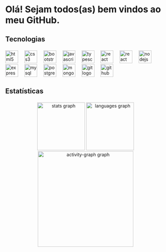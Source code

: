 <h1 align="left">Olá! Sejam todos(as) bem vindos ao meu GitHub.</h1>

###

<h2 align="left">Tecnologias</h2>

###

<div align="left">
  <img src="https://devicon-website.vercel.app/api/html5/original.svg" height="40" alt="html5 logo"  />
  <img width="12" />
  <img src="https://devicon-website.vercel.app/api/css3/original.svg" height="40" alt="css3 logo"  />
  <img width="12" />
  <img src="https://devicon-website.vercel.app/api/bootstrap/original.svg" height="40" alt="bootstrap logo"  />
  <img width="12" />
  <img src="https://devicon-website.vercel.app/api/javascript/original.svg" height="40" alt="javascript logo"  />
  <img width="12" />
  <img src="https://devicon-website.vercel.app/api/typescript/original.svg" height="40" alt="typescript logo"  />
  <img width="12" />
  <img src="https://devicon-website.vercel.app/api/react/original.svg" height="40" alt="react logo"  />
  <img width="12" />
  <img src="https://devicon-website.vercel.app/api/react/original.svg" height="40" alt="react logo"  />
  <img width="12" />
  <img src="https://devicon-website.vercel.app/api/nodejs/original.svg" height="40" alt="nodejs logo"  />
  <img width="12" />
  <img src="https://devicon-website.vercel.app/api/express/original.svg?color=%23D0B5B5" height="40" alt="express logo"  />
  <img width="12" />
  <img src="https://devicon-website.vercel.app/api/mysql/original.svg" height="40" alt="mysql logo"  />
  <img width="12" />
  <img src="https://devicon-website.vercel.app/api/postgresql/original.svg" height="40" alt="postgresql logo"  />
  <img width="12" />
  <img src="https://devicon-website.vercel.app/api/mongodb/original.svg" height="40" alt="mongodb logo"  />
  <img width="12" />
  <img src="https://devicon-website.vercel.app/api/git/original.svg" height="40" alt="git logo"  />
  <img width="12" />
  <img src="https://devicon-website.vercel.app/api/github/original.svg" height="40" alt="github logo"  />
</div>

###

<h2 align="left">Estatísticas</h2>

###

<div align="center">
  <img src="https://github-readme-stats.vercel.app/api?username=alberyReis&hide_title=false&hide_rank=false&show_icons=true&include_all_commits=true&count_private=true&disable_animations=false&theme=omni&locale=pt-br&hide_border=false&order=1" height="150" alt="stats graph"  />
  <img src="https://github-readme-stats.vercel.app/api/top-langs?username=alberyReis&locale=pt-br&hide_title=false&layout=compact&card_width=320&langs_count=6&theme=omni&hide_border=false&order=2" height="150" alt="languages graph"  />
  <img src="https://github-readme-activity-graph.vercel.app/graph?username=alberyReis&radius=16&theme=tokyo-night&area=true&order=5" height="300" alt="activity-graph graph"  />
</div>

###
